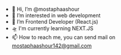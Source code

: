 - 👋 Hi, I’m @mostaphaashour
- 👀 I’m interested in web development 
- 🌱 I’m Frontend Developer (React.js) 
- 🛸 I'm currently learning NEXT.JS
- 📫 How to reach me, you can send mail on mostaphaashour142@gmail.com

<!---
mostaphaashour/mostaphaashour is a ✨ special ✨ repository because its `README.md` (this file) appears on your GitHub profile.
You can click the Preview link to take a look at your changes.
--->
